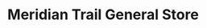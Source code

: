 ---
title: "Meridian Trail General Store"
url: /argyle/meridian-trail-general-store/
shop: Lebensmittel
---